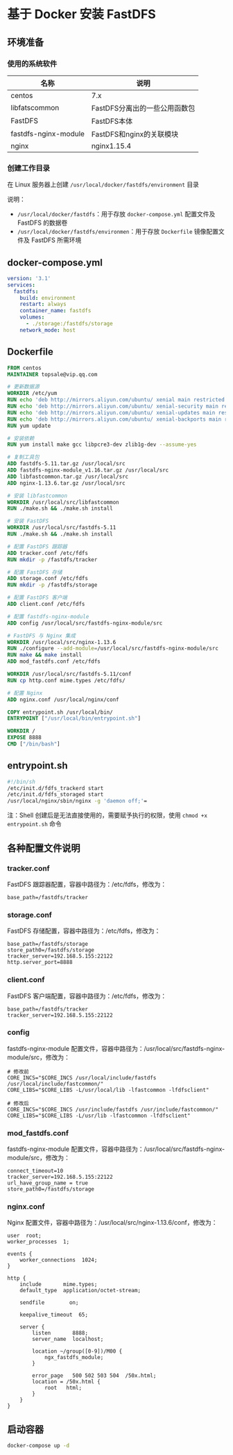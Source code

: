 # 基于 Docker 安装 FastDFS

## 环境准备

### 使用的系统软件

| 名称                 | 说明                          |
| -------------------- | ----------------------------- |
| centos               | 7.x                           |
| libfatscommon        | FastDFS分离出的一些公用函数包 |
| FastDFS              | FastDFS本体                   |
| fastdfs-nginx-module | FastDFS和nginx的关联模块      |
| nginx                | nginx1.15.4                   |

### 创建工作目录

在 Linux 服务器上创建 `/usr/local/docker/fastdfs/environment` 目录

说明：

- `/usr/local/docker/fastdfs`：用于存放 `docker-compose.yml` 配置文件及 FastDFS 的数据卷
- `/usr/local/docker/fastdfs/environmen`：用于存放 `Dockerfile` 镜像配置文件及 FastDFS 所需环境

## docker-compose.yml

```yml
version: '3.1'
services:
  fastdfs:
    build: environment
    restart: always
    container_name: fastdfs
    volumes:
      - ./storage:/fastdfs/storage
    network_mode: host
```

## Dockerfile

```dockerfile
FROM centos
MAINTAINER topsale@vip.qq.com

# 更新数据源
WORKDIR /etc/yum
RUN echo 'deb http://mirrors.aliyun.com/ubuntu/ xenial main restricted universe multiverse' > sources.list
RUN echo 'deb http://mirrors.aliyun.com/ubuntu/ xenial-security main restricted universe multiverse' >> sources.list
RUN echo 'deb http://mirrors.aliyun.com/ubuntu/ xenial-updates main restricted universe multiverse' >> sources.list
RUN echo 'deb http://mirrors.aliyun.com/ubuntu/ xenial-backports main restricted universe multiverse' >> sources.list
RUN yum update

# 安装依赖
RUN yum install make gcc libpcre3-dev zlib1g-dev --assume-yes

# 复制工具包
ADD fastdfs-5.11.tar.gz /usr/local/src
ADD fastdfs-nginx-module_v1.16.tar.gz /usr/local/src
ADD libfastcommon.tar.gz /usr/local/src
ADD nginx-1.13.6.tar.gz /usr/local/src

# 安装 libfastcommon
WORKDIR /usr/local/src/libfastcommon
RUN ./make.sh && ./make.sh install

# 安装 FastDFS
WORKDIR /usr/local/src/fastdfs-5.11
RUN ./make.sh && ./make.sh install

# 配置 FastDFS 跟踪器
ADD tracker.conf /etc/fdfs
RUN mkdir -p /fastdfs/tracker

# 配置 FastDFS 存储
ADD storage.conf /etc/fdfs
RUN mkdir -p /fastdfs/storage

# 配置 FastDFS 客户端
ADD client.conf /etc/fdfs

# 配置 fastdfs-nginx-module
ADD config /usr/local/src/fastdfs-nginx-module/src

# FastDFS 与 Nginx 集成
WORKDIR /usr/local/src/nginx-1.13.6
RUN ./configure --add-module=/usr/local/src/fastdfs-nginx-module/src
RUN make && make install
ADD mod_fastdfs.conf /etc/fdfs

WORKDIR /usr/local/src/fastdfs-5.11/conf
RUN cp http.conf mime.types /etc/fdfs/

# 配置 Nginx
ADD nginx.conf /usr/local/nginx/conf

COPY entrypoint.sh /usr/local/bin/
ENTRYPOINT ["/usr/local/bin/entrypoint.sh"]

WORKDIR /
EXPOSE 8888
CMD ["/bin/bash"]
```

## entrypoint.sh

```bash
#!/bin/sh
/etc/init.d/fdfs_trackerd start
/etc/init.d/fdfs_storaged start
/usr/local/nginx/sbin/nginx -g 'daemon off;'=
```

注：Shell 创建后是无法直接使用的，需要赋予执行的权限，使用 `chmod +x entrypoint.sh` 命令

## 各种配置文件说明

### tracker.conf

FastDFS 跟踪器配置，容器中路径为：/etc/fdfs，修改为：

```shell
base_path=/fastdfs/tracker
```

### storage.conf

FastDFS 存储配置，容器中路径为：/etc/fdfs，修改为：

```shell
base_path=/fastdfs/storage
store_path0=/fastdfs/storage
tracker_server=192.168.5.155:22122
http.server_port=8888
```

### client.conf

FastDFS 客户端配置，容器中路径为：/etc/fdfs，修改为：

```shell
base_path=/fastdfs/tracker
tracker_server=192.168.5.155:22122
```

### config

fastdfs-nginx-module 配置文件，容器中路径为：/usr/local/src/fastdfs-nginx-module/src，修改为：

```shell
# 修改前
CORE_INCS="$CORE_INCS /usr/local/include/fastdfs /usr/local/include/fastcommon/"
CORE_LIBS="$CORE_LIBS -L/usr/local/lib -lfastcommon -lfdfsclient"

# 修改后
CORE_INCS="$CORE_INCS /usr/include/fastdfs /usr/include/fastcommon/"
CORE_LIBS="$CORE_LIBS -L/usr/lib -lfastcommon -lfdfsclient"
```

### mod_fastdfs.conf

fastdfs-nginx-module 配置文件，容器中路径为：/usr/local/src/fastdfs-nginx-module/src，修改为：

```shell
connect_timeout=10
tracker_server=192.168.5.155:22122
url_have_group_name = true
store_path0=/fastdfs/storage
```

### nginx.conf

Nginx 配置文件，容器中路径为：/usr/local/src/nginx-1.13.6/conf，修改为：

```shell
user  root;
worker_processes  1;

events {
    worker_connections  1024;
}

http {
    include       mime.types;
    default_type  application/octet-stream;

    sendfile        on;

    keepalive_timeout  65;

    server {
        listen       8888;
        server_name  localhost;

        location ~/group([0-9])/M00 {
            ngx_fastdfs_module;
        }

        error_page   500 502 503 504  /50x.html;
        location = /50x.html {
            root   html;
        }
    }
}
```

## 启动容器

```bash
docker-compose up -d
```